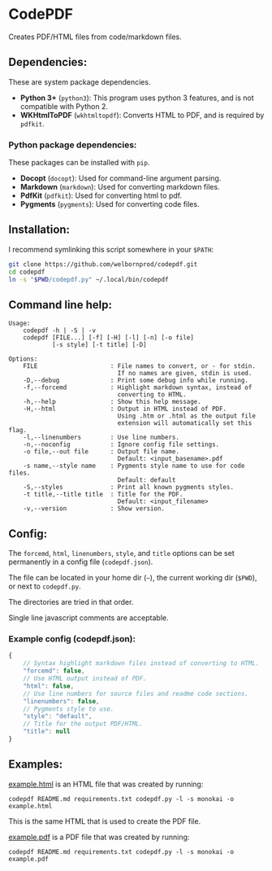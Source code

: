 # CodePDF

Creates PDF/HTML files from code/markdown files.

## Dependencies:

These are system package dependencies.

- **Python 3+** (`python3`):
    This program uses python 3 features, and is not compatible with Python 2.
- **WKHtmlToPDF** (`wkhtmltopdf`):
    Converts HTML to PDF, and is required by `pdfkit`.

### Python package dependencies:

These packages can be installed with `pip`.

- **Docopt** (`docopt`):
    Used for command-line argument parsing.
- **Markdown** (`markdown`):
    Used for converting markdown files.
- **PdfKit** (`pdfkit`):
    Used for converting html to pdf.
- **Pygments** (`pygments`):
    Used for converting code files.

## Installation:

I recommend symlinking this script somewhere in your `$PATH`:
```bash
git clone https://github.com/welbornprod/codepdf.git
cd codepdf
ln -s "$PWD/codepdf.py" ~/.local/bin/codepdf
```

## Command line help:

```text
Usage:
    codepdf -h | -S | -v
    codepdf [FILE...] [-f] [-H] [-l] [-n] [-o file]
            [-s style] [-t title] [-D]

Options:
    FILE                    : File names to convert, or - for stdin.
                              If no names are given, stdin is used.
    -D,--debug              : Print some debug info while running.
    -f,--forcemd            : Highlight markdown syntax, instead of
                              converting to HTML.
    -h,--help               : Show this help message.
    -H,--html               : Output in HTML instead of PDF.
                              Using .htm or .html as the output file
                              extension will automatically set this flag.
    -l,--linenumbers        : Use line numbers.
    -n,--noconfig           : Ignore config file settings.
    -o file,--out file      : Output file name.
                              Default: <input_basename>.pdf
    -s name,--style name    : Pygments style name to use for code files.
                              Default: default
    -S,--styles             : Print all known pygments styles.
    -t title,--title title  : Title for the PDF.
                              Default: <input_filename>
    -v,--version            : Show version.
```

## Config:

The `forcemd`, `html`, `linenumbers`, `style`, and `title` options can be
set permanently in a config file (`codepdf.json`).

The file can be located in your home dir (`~`),
the current working dir (`$PWD`),
or next to `codepdf.py`.

The directories are tried in that order.

Single line javascript comments are acceptable.

### Example config (codepdf.json):
```javascript
{
    // Syntax highlight markdown files instead of converting to HTML.
    "forcemd": false,
    // Use HTML output instead of PDF.
    "html": false,
    // Use line numbers for source files and readme code sections.
    "linenumbers": false,
    // Pygments style to use.
    "style": "default",
    // Title for the output PDF/HTML.
    "title": null
}
```

## Examples:

[example.html](example.html)
is an HTML file that was created by running:

```text
codepdf README.md requirements.txt codepdf.py -l -s monokai -o example.html
```

This is the same HTML that is used to create the PDF file.

[example.pdf](example.pdf)
is a PDF file that was created by running:

```text
codepdf README.md requirements.txt codepdf.py -l -s monokai -o example.pdf
```
